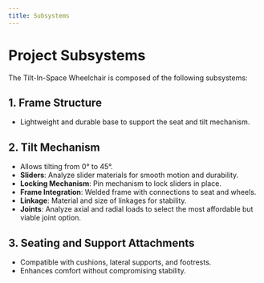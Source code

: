 ```yaml
---
title: Subsystems
---
```


<link rel="stylesheet" href="assets/style.css">


<h1 class="manual-header">Project Subsystems</h1>


The Tilt-In-Space Wheelchair is composed of the following subsystems:

## 1. Frame Structure
- Lightweight and durable base to support the seat and tilt mechanism.  

## 2. Tilt Mechanism  
- Allows tilting from 0° to 45°.  
- **Sliders**: Analyze slider materials for smooth motion and durability.  
- **Locking Mechanism**: Pin mechanism to lock sliders in place.  
- **Frame Integration**: Welded frame with connections to seat and wheels. 
- **Linkage**: Material and size of linkages for stability.  
- **Joints**: Analyze axial and radial loads to select the most affordable but viable joint option.  

## 3. Seating and Support Attachments  
- Compatible with cushions, lateral supports, and footrests.  
- Enhances comfort without compromising stability.  

